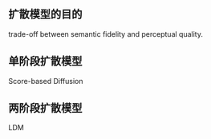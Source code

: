 

## 扩散模型的目的

trade-off between semantic fidelity and perceptual quality.

## 单阶段扩散模型

Score-based Diffusion



## 两阶段扩散模型

LDM